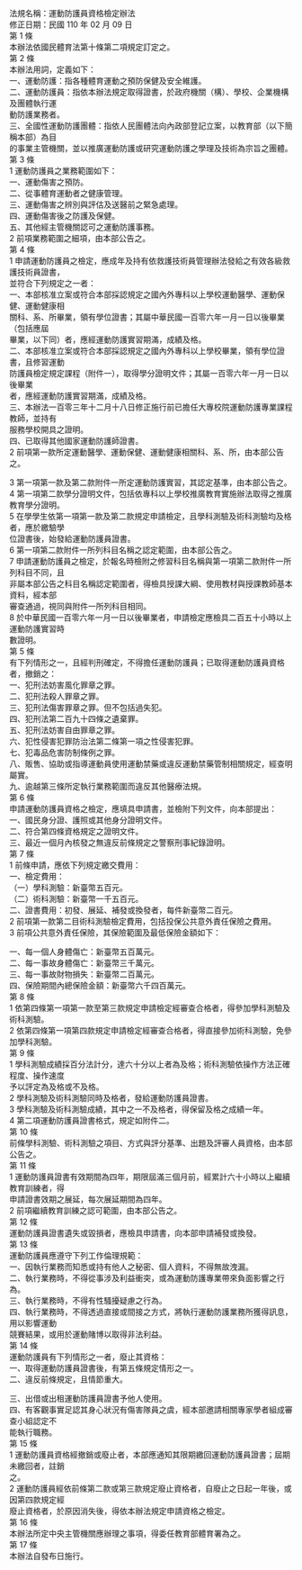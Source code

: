 法規名稱：運動防護員資格檢定辦法  
修正日期：民國 110 年 02 月 09 日  
第 1 條  
本辦法依國民體育法第十條第二項規定訂定之。  
第 2 條  
本辦法用詞，定義如下：  
一、運動防護：指各種體育運動之預防保健及安全維護。  
二、運動防護員：指依本辦法規定取得證書，於政府機關（構）、學校、企業機構及團體執行運  
動防護業務者。  
三、全國性運動防護團體：指依人民團體法向內政部登記立案，以教育部（以下簡稱本部）為目  
的事業主管機關，並以推廣運動防護或研究運動防護之學理及技術為宗旨之團體。  
第 3 條  
1 運動防護員之業務範圍如下：  
一、運動傷害之預防。  
二、從事體育運動者之健康管理。  
三、運動傷害之辨別與評估及送醫前之緊急處理。  
四、運動傷害後之防護及保健。  
五、其他經主管機關認可之運動防護事務。  
2 前項業務範圍之細項，由本部公告之。  
第 4 條  
1 申請運動防護員之檢定，應成年及持有依救護技術員管理辦法發給之有效各級救護技術員證書，  
並符合下列規定之一者：  
一、本部核准立案或符合本部採認規定之國內外專科以上學校運動醫學、運動保健、運動健康相  
關科、系、所畢業，領有學位證書；其屬中華民國一百零六年一月一日以後畢業（包括應屆  
畢業，以下同）者，應經運動防護實習期滿，成績及格。  
二、本部核准立案或符合本部採認規定之國內外專科以上學校畢業，領有學位證書，且修習運動  
防護員檢定規定課程（附件一），取得學分證明文件；其屬一百零六年一月一日以後畢業  
者，應經運動防護實習期滿，成績及格。  
三、本辦法一百零三年十二月十八日修正施行前已擔任大專校院運動防護專業課程教師，並持有  
服務學校開具之證明。  
四、已取得其他國家運動防護師證書。  
2 前項第一款所定運動醫學、運動保健、運動健康相關科、系、所，由本部公告之。  


3 第一項第一款及第二款附件一所定運動防護實習，其認定基準，由本部公告之。  
4 第一項第二款學分證明文件，包括依專科以上學校推廣教育實施辦法取得之推廣教育學分證明。  
5 在學學生依第一項第一款及第二款規定申請檢定，且學科測驗及術科測驗均及格者，應於繳驗學  
位證書後，始發給運動防護員證書。  
6 第一項第二款附件一所列科目名稱之認定範圍，由本部公告之。  
7 申請運動防護員之檢定，於報名時檢附之修習科目名稱與第一項第二款附件一所列科目不同，且  
非屬本部公告之科目名稱認定範圍者，得檢具授課大綱、使用教材與授課教師基本資料，經本部  
審查通過，視同與附件一所列科目相同。  
8 於中華民國一百零六年一月一日以後畢業者，申請檢定應檢具二百五十小時以上運動防護實習時  
數證明。  
第 5 條  
有下列情形之一，且經判刑確定，不得擔任運動防護員；已取得運動防護員資格者，撤銷之：  
一、犯刑法妨害風化罪章之罪。  
二、犯刑法殺人罪章之罪。  
三、犯刑法傷害罪章之罪。但不包括過失犯。  
四、犯刑法第二百九十四條之遺棄罪。  
五、犯刑法妨害自由罪章之罪。  
六、犯性侵害犯罪防治法第二條第一項之性侵害犯罪。  
七、犯毒品危害防制條例之罪。  
八、販售、協助或指導運動員使用運動禁藥或違反運動禁藥管制相關規定，經查明屬實。  
九、逾越第三條所定執行業務範圍而違反其他醫療法規。  
第 6 條  
申請運動防護員資格之檢定，應填具申請書，並檢附下列文件，向本部提出：  
一、國民身分證、護照或其他身分證明文件。  
二、符合第四條資格規定之證明文件。  
三、最近一個月內核發之無違反前條規定之警察刑事紀錄證明。  
第 7 條  
1 前條申請，應依下列規定繳交費用：  
一、檢定費用：  
（一）學科測驗：新臺幣五百元。  
（二）術科測驗：新臺幣一千五百元。  
二、證書費用：初發、展延、補發或換發者，每件新臺幣二百元。  
2 前項第一款第二目術科測驗檢定費用，包括投保公共意外責任保險之費用。  
3 前項公共意外責任保險，其保險範圍及最低保險金額如下：  


一、每一個人身體傷亡：新臺幣五百萬元。  
二、每一事故身體傷亡：新臺幣三千萬元。  
三、每一事故財物損失：新臺幣二百萬元。  
四、保險期間內總保險金額：新臺幣六千四百萬元。  
第 8 條  
1 依第四條第一項第一款至第三款規定申請檢定經審查合格者，得參加學科測驗及術科測驗。  
2 依第四條第一項第四款規定申請檢定經審查合格者，得直接參加術科測驗，免參加學科測驗。  
第 9 條  
1 學科測驗成績採百分法計分，達六十分以上者為及格；術科測驗依操作方法正確程度、操作速度  
予以評定為及格或不及格。  
2 學科測驗及術科測驗同時及格者，發給運動防護員證書。  
3 學科測驗及術科測驗成績，其中之一不及格者，得保留及格之成績一年。  
4 第二項運動防護員證書格式，規定如附件二。  
第 10 條  
前條學科測驗、術科測驗之項目、方式與評分基準、出題及評審人員資格，由本部公告之。  
第 11 條  
1 運動防護員證書有效期間為四年，期限屆滿三個月前，經累計六十小時以上繼續教育訓練者，得  
申請證書效期之展延，每次展延期間為四年。  
2 前項繼續教育訓練之認可範圍，由本部公告之。  
第 12 條  
運動防護員證書遺失或毀損者，應檢具申請書，向本部申請補發或換發。  
第 13 條  
運動防護員應遵守下列工作倫理規範：  
一、因執行業務而知悉或持有他人之秘密、個人資料，不得無故洩漏。  
二、執行業務時，不得從事涉及利益衝突，或為運動防護專業帶來負面影響之行為。  
三、執行業務時，不得有性騷擾疑慮之行為。  
四、執行業務時，不得透過直接或間接之方式，將執行運動防護業務所獲得訊息，用以影響運動  
競賽結果，或用於運動賭博以取得非法利益。  
第 14 條  
運動防護員有下列情形之一者，廢止其資格：  
一、取得運動防護員證書後，有第五條規定情形之一。  
二、違反前條規定，且情節重大。  


三、出借或出租運動防護員證書予他人使用。  
四、有客觀事實足認其身心狀況有傷害隊員之虞，經本部邀請相關專家學者組成審查小組認定不  
能執行職務。  
第 15 條  
1 運動防護員資格經撤銷或廢止者，本部應通知其限期繳回運動防護員證書；屆期未繳回者，註銷  
之。  
2 運動防護員經依前條第二款或第三款規定廢止資格者，自廢止之日起一年後，或因第四款規定經  
廢止資格者，於原因消失後，得依本辦法規定申請資格之檢定。  
第 16 條  
本辦法所定中央主管機關應辦理之事項，得委任教育部體育署為之。  
第 17 條  
本辦法自發布日施行。  


